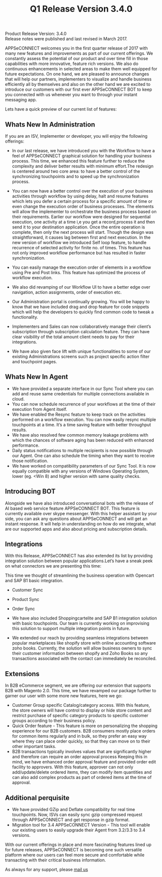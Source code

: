 ﻿---
title: "Q1 Release Version 3.4.0"
toc: true
tag: developers
category: "release-notes"
menus: 
    2017Release:
        title: "Q1 V 3.4.0"
        weight: 4
        icon: fa fa-wpexplorer
        identifier: 2017Q1Release
---

Product Release Version: 3.4.0   
Release notes were published and last revised in March 2017. 

APPSeCONNECT welcomes you in the first quarter release of 2017 with many new 
features and improvements as part of our current offerings. We constantly assess 
the potential of our product and over time fill in those capabilities with more
 innovative, feature rich versions. We also do continuous enhancements in selected 
areas to make them well equipped for future expectations. On one hand, we are pleased 
to announce changes that will help our partners, implementers to visualize and handle 
business efficiently all by themselves and also on the other hand we are excited to 
introduce our customers with our first ever APPSeCONNECT BOT to keep you connected 
with us whenever you want to through your instant messaging app.   

Lets have a quick preview of our current list of features:

## Whats ﻿New﻿ In ﻿Administration

If you are an ISV, Implementer or developer, you will enjoy the following offerings:

* In our last release, we have introduced you with the Workflow to have a feel of 
APPSeCONNECT graphical solution for handling your business process. This time, we 
enhanced this feature further to reduce the complexity and deliver better results 
with minimum effort.The redesign is centered around two core area: to have a better 
control of the synchronizing touchpoints and to speed up the synchronization process.  
  
* You can now have a better control over the execution of your business activities through workflow by using delay, halt and resume features which lets you defer a certain process for a specific amount of time or even change the execution order of business processes. The elements will allow the implementer to orchestrate the business process based on their requirements. Earlier our workflow were designed for sequential execution, one activity at a time i,e you get a record,process it and then send it to your destination application. Once the entire operation is complete, then only the next process will start. Though the design was straightforward, it causes lag between first and next execution. In the new version of workflow we introduced Self loop feature, to handle recurrence of selected activity for finite no. of times. This feature has not only improved workflow performance but has resulted in faster synchronization.

* You can easily manage the execution order of elements in a workflow using Pre and Post links. This feature has optimized the process of workflow execution.

* We also did revamping of our Workflow UI to have a better edge over navigation, action assignments, order of execution etc.
* Our Administration portal is continually growing. You will be happy to know that we have included drag and drop feature for code snippets which will help the developers to quickly find common code to tweak a functionality.
* Implementers and Sales can now collaboratively manage their client’s subscription through subscription calculation feature. They can have clear visibility of the total amount client needs to pay for their integrations.
* We have also given face lift with unique functionalities to some of our existing Administrations screens such as project specific action filter and touchpoint pages.

## Whats New In Agent

* We have provided a separate interface in our Sync Tool where you can add and reuse same credentials for multiple connections available in cloud.
* You can now schedule recurrence of your workflows at the time of their execution from Agent itself.
* We have enabled the Resync feature to keep track on the activities performed on a workflow execution. You can now easily resync multiple touchpoints at a time. It’s a time saving feature with better throughput results.
* We have also resolved few common memory leakage problems with which the chances of software aging has been reduced with enhanced performance.
* Daily status notifications to multiple recipients is now possible through our Agent. One can also schedule the timing when they want to receive those notification.
* We have worked on compatibility parameters of our Sync Tool. It is now equally compatible with any versions of Windows Operating System, lower (eg. <Win 8) and higher version with same quality checks.
 
## Introducing BOT  

Alongside we have also introduced conversational bots with the release of AI based 
web service feature APPSeCONNECT BOT. This feature is currently available over skype 
messenger. With this helper assistant by your side, you can ask any questions about 
APPSeCONNECT and will get an instant response. It will help in understanding on how 
do we integrate, what are our supported apps and also about pricing and subscription 
details.  

## Integrations

With this Release, APPSeCONNECT has also extended its list by providing integration 
solution between popular applications.Let’s have a sneak peek on what connectors we 
are presenting this time:

This time we thought of streamlining the business operation with Opencart and SAP B1 basic integration.

* Customer Sync
* Product Sync
* Order Sync

* We have also included Shoppingcartelite and SAP B1 integration solution with basic touchpoints. Our team is currently working on improvising this solution to support multiple integration points in future.
* We extended our reach by providing seamless integrations between popular marketplaces like shopify store with online accounting software zoho books. Currently, the solution will allow business owners to sync their customer information between shopify and Zoho Books so any transactions associated with the contact can immediately be reconciled.

## Extensions

In B2B eCommerce segment, we are offering our extension that supports B2B with Magento 2.0. This time, we have revamped our package further to garner our user with some more new features, here we go:

* Customer Group specific Catalog/category access. With this feature, the store owners will have control to display or hide store content and restrict purchase of specific category products to specific customer groups according to their business policy.
* Quick Order feature - This feature is more on personalizing the shopping experience for our B2B customers. B2B consumers mostly place orders for common items regularly and in bulk, so they prefer an easy way where they can place order quickly, so that they can move on to their other important tasks.
* B2B transactions typically involves values that are significantly higher and therefore can require an order approval process Keeping this in mind, we have enhanced order approval feature and provided order edit facility to approvers. With this feature, approver can not only add/update/delete ordered items, they can modify item quantities and can also add complex products as part of ordered items at the time of approval.

## Additional perquisite

* We have provided GZip and Deflate compatibility for real time touchpoints. Now, ISVs can easily sync gzip compressed request through APPSeCONNECT and get response in gzip format.
* Migration tool for 3.4 APPSeCONNECT Version - This tool will enable our existing users to easily upgrade their Agent from 3.2/3.3 to 3.4 versions.

With our current offerings in place and more fascinating features lined up for future
 releases, APPSeCONNECT is becoming one such versatile platform where our users can 
feel more secure and comfortable while transacting with their critical business 
information. 

As always for any support, please [mail us](support@appseconnect.com) 


